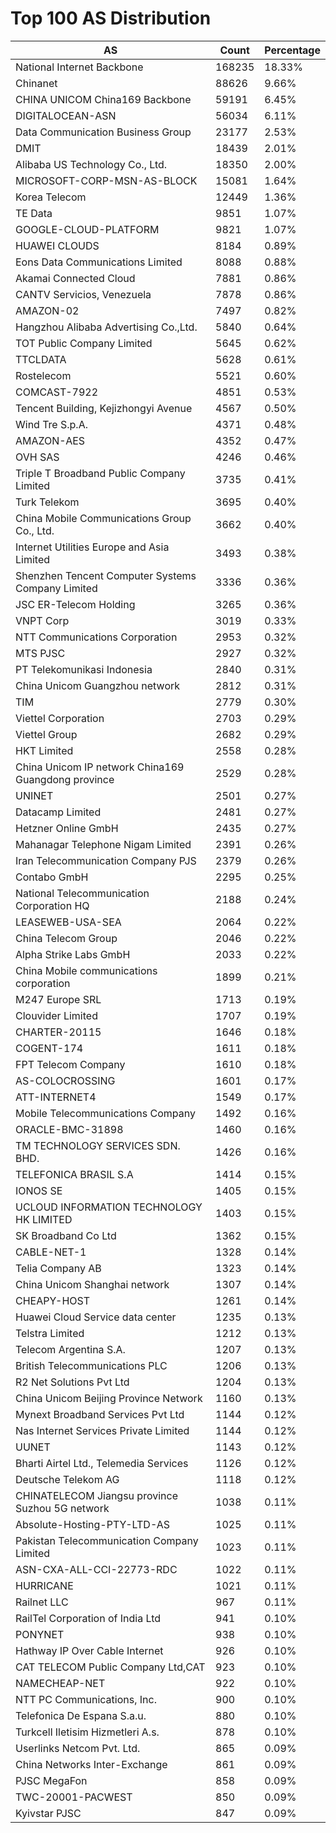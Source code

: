 # Top 100 AS Distribution
| AS | Count | Percentage |
|----|----|----|
| National Internet Backbone | 168235 | 18.33% |
| Chinanet | 88626 | 9.66% |
| CHINA UNICOM China169 Backbone | 59191 | 6.45% |
| DIGITALOCEAN-ASN | 56034 | 6.11% |
| Data Communication Business Group | 23177 | 2.53% |
| DMIT | 18439 | 2.01% |
| Alibaba US Technology Co., Ltd. | 18350 | 2.00% |
| MICROSOFT-CORP-MSN-AS-BLOCK | 15081 | 1.64% |
| Korea Telecom | 12449 | 1.36% |
| TE Data | 9851 | 1.07% |
| GOOGLE-CLOUD-PLATFORM | 9821 | 1.07% |
| HUAWEI CLOUDS | 8184 | 0.89% |
| Eons Data Communications Limited | 8088 | 0.88% |
| Akamai Connected Cloud | 7881 | 0.86% |
| CANTV Servicios, Venezuela | 7878 | 0.86% |
| AMAZON-02 | 7497 | 0.82% |
| Hangzhou Alibaba Advertising Co.,Ltd. | 5840 | 0.64% |
| TOT Public Company Limited | 5645 | 0.62% |
| TTCLDATA | 5628 | 0.61% |
| Rostelecom | 5521 | 0.60% |
| COMCAST-7922 | 4851 | 0.53% |
| Tencent Building, Kejizhongyi Avenue | 4567 | 0.50% |
| Wind Tre S.p.A. | 4371 | 0.48% |
| AMAZON-AES | 4352 | 0.47% |
| OVH SAS | 4246 | 0.46% |
| Triple T Broadband Public Company Limited | 3735 | 0.41% |
| Turk Telekom | 3695 | 0.40% |
| China Mobile Communications Group Co., Ltd. | 3662 | 0.40% |
| Internet Utilities Europe and Asia Limited | 3493 | 0.38% |
| Shenzhen Tencent Computer Systems Company Limited | 3336 | 0.36% |
| JSC ER-Telecom Holding | 3265 | 0.36% |
| VNPT Corp | 3019 | 0.33% |
| NTT Communications Corporation | 2953 | 0.32% |
| MTS PJSC | 2927 | 0.32% |
| PT Telekomunikasi Indonesia | 2840 | 0.31% |
| China Unicom Guangzhou network | 2812 | 0.31% |
| TIM | 2779 | 0.30% |
| Viettel Corporation | 2703 | 0.29% |
| Viettel Group | 2682 | 0.29% |
| HKT Limited | 2558 | 0.28% |
| China Unicom IP network China169 Guangdong province | 2529 | 0.28% |
| UNINET | 2501 | 0.27% |
| Datacamp Limited | 2481 | 0.27% |
| Hetzner Online GmbH | 2435 | 0.27% |
| Mahanagar Telephone Nigam Limited | 2391 | 0.26% |
| Iran Telecommunication Company PJS | 2379 | 0.26% |
| Contabo GmbH | 2295 | 0.25% |
| National Telecommunication Corporation HQ | 2188 | 0.24% |
| LEASEWEB-USA-SEA | 2064 | 0.22% |
| China Telecom Group | 2046 | 0.22% |
| Alpha Strike Labs GmbH | 2033 | 0.22% |
| China Mobile communications corporation | 1899 | 0.21% |
| M247 Europe SRL | 1713 | 0.19% |
| Clouvider Limited | 1707 | 0.19% |
| CHARTER-20115 | 1646 | 0.18% |
| COGENT-174 | 1611 | 0.18% |
| FPT Telecom Company | 1610 | 0.18% |
| AS-COLOCROSSING | 1601 | 0.17% |
| ATT-INTERNET4 | 1549 | 0.17% |
| Mobile Telecommunications Company | 1492 | 0.16% |
| ORACLE-BMC-31898 | 1460 | 0.16% |
| TM TECHNOLOGY SERVICES SDN. BHD. | 1426 | 0.16% |
| TELEFONICA BRASIL S.A | 1414 | 0.15% |
| IONOS SE | 1405 | 0.15% |
| UCLOUD INFORMATION TECHNOLOGY HK LIMITED | 1403 | 0.15% |
| SK Broadband Co Ltd | 1362 | 0.15% |
| CABLE-NET-1 | 1328 | 0.14% |
| Telia Company AB | 1323 | 0.14% |
| China Unicom Shanghai network | 1307 | 0.14% |
| CHEAPY-HOST | 1261 | 0.14% |
| Huawei Cloud Service data center | 1235 | 0.13% |
| Telstra Limited | 1212 | 0.13% |
| Telecom Argentina S.A. | 1207 | 0.13% |
| British Telecommunications PLC | 1206 | 0.13% |
| R2 Net Solutions Pvt Ltd | 1204 | 0.13% |
| China Unicom Beijing Province Network | 1160 | 0.13% |
| Mynext Broadband Services Pvt Ltd | 1144 | 0.12% |
| Nas Internet Services Private Limited | 1144 | 0.12% |
| UUNET | 1143 | 0.12% |
| Bharti Airtel Ltd., Telemedia Services | 1126 | 0.12% |
| Deutsche Telekom AG | 1118 | 0.12% |
| CHINATELECOM Jiangsu province Suzhou 5G network | 1038 | 0.11% |
| Absolute-Hosting-PTY-LTD-AS | 1025 | 0.11% |
| Pakistan Telecommunication Company Limited | 1023 | 0.11% |
| ASN-CXA-ALL-CCI-22773-RDC | 1022 | 0.11% |
| HURRICANE | 1021 | 0.11% |
| Railnet LLC | 967 | 0.11% |
| RailTel Corporation of India Ltd | 941 | 0.10% |
| PONYNET | 938 | 0.10% |
| Hathway IP Over Cable Internet | 926 | 0.10% |
| CAT TELECOM Public Company Ltd,CAT | 923 | 0.10% |
| NAMECHEAP-NET | 922 | 0.10% |
| NTT PC Communications, Inc. | 900 | 0.10% |
| Telefonica De Espana S.a.u. | 880 | 0.10% |
| Turkcell Iletisim Hizmetleri A.s. | 878 | 0.10% |
| Userlinks Netcom Pvt. Ltd. | 865 | 0.09% |
| China Networks Inter-Exchange | 861 | 0.09% |
| PJSC MegaFon | 858 | 0.09% |
| TWC-20001-PACWEST | 850 | 0.09% |
| Kyivstar PJSC | 847 | 0.09% |
